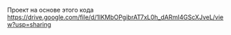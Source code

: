 Проект на основе этого кода https://drive.google.com/file/d/1IKMbOPgibrAT7xL0h_dARmI4GScXJveL/view?usp=sharing
